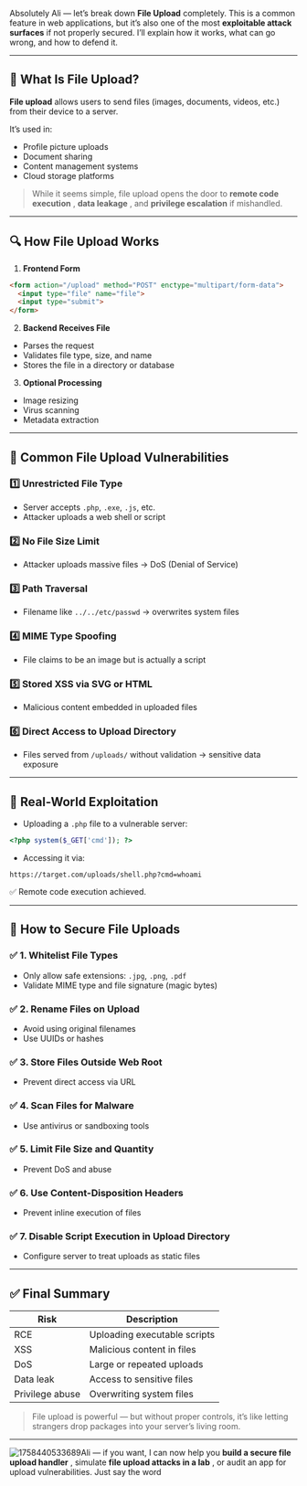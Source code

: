 Absolutely Ali — let’s break down **File Upload** completely. This is a common feature in web applications, but it’s also one of the most **exploitable attack surfaces** if not properly secured. I’ll explain how it works, what can go wrong, and how to defend it.

---

## 🧠 What Is File Upload?

**File upload** allows users to send files (images, documents, videos, etc.) from their device to a server.

It’s used in:

* Profile picture uploads
* Document sharing
* Content management systems
* Cloud storage platforms

> While it seems simple, file upload opens the door to  **remote code execution** ,  **data leakage** , and **privilege escalation** if mishandled.

---

## 🔍 How File Upload Works

1. **Frontend Form**

```html
<form action="/upload" method="POST" enctype="multipart/form-data">
  <input type="file" name="file">
  <input type="submit">
</form>
```

2. **Backend Receives File**

* Parses the request
* Validates file type, size, and name
* Stores the file in a directory or database

3. **Optional Processing**

* Image resizing
* Virus scanning
* Metadata extraction

---

## 🧨 Common File Upload Vulnerabilities

### 1️⃣ **Unrestricted File Type**

* Server accepts `.php`, `.exe`, `.js`, etc.
* Attacker uploads a web shell or script

### 2️⃣ **No File Size Limit**

* Attacker uploads massive files → DoS (Denial of Service)

### 3️⃣ **Path Traversal**

* Filename like `../../etc/passwd` → overwrites system files

### 4️⃣ **MIME Type Spoofing**

* File claims to be an image but is actually a script

### 5️⃣ **Stored XSS via SVG or HTML**

* Malicious content embedded in uploaded files

### 6️⃣ **Direct Access to Upload Directory**

* Files served from `/uploads/` without validation → sensitive data exposure

---

## 🧰 Real-World Exploitation

* Uploading a `.php` file to a vulnerable server:

```php
<?php system($_GET['cmd']); ?>
```

* Accessing it via:

```
https://target.com/uploads/shell.php?cmd=whoami
```

✅ Remote code execution achieved.

---

## 🔐 How to Secure File Uploads

### ✅ 1. Whitelist File Types

* Only allow safe extensions: `.jpg`, `.png`, `.pdf`
* Validate MIME type and file signature (magic bytes)

### ✅ 2. Rename Files on Upload

* Avoid using original filenames
* Use UUIDs or hashes

### ✅ 3. Store Files Outside Web Root

* Prevent direct access via URL

### ✅ 4. Scan Files for Malware

* Use antivirus or sandboxing tools

### ✅ 5. Limit File Size and Quantity

* Prevent DoS and abuse

### ✅ 6. Use Content-Disposition Headers

* Prevent inline execution of files

### ✅ 7. Disable Script Execution in Upload Directory

* Configure server to treat uploads as static files

---

## ✅ Final Summary

| Risk            | Description                  |
| --------------- | ---------------------------- |
| RCE             | Uploading executable scripts |
| XSS             | Malicious content in files   |
| DoS             | Large or repeated uploads    |
| Data leak       | Access to sensitive files    |
| Privilege abuse | Overwriting system files     |

> File upload is powerful — but without proper controls, it’s like letting strangers drop packages into your server’s living room.

---

![1758440533689](image/upload/1758440533689.png)Ali — if you want, I can now help you  **build a secure file upload handler** , simulate  **file upload attacks in a lab** , or audit an app for upload vulnerabilities. Just say the word
